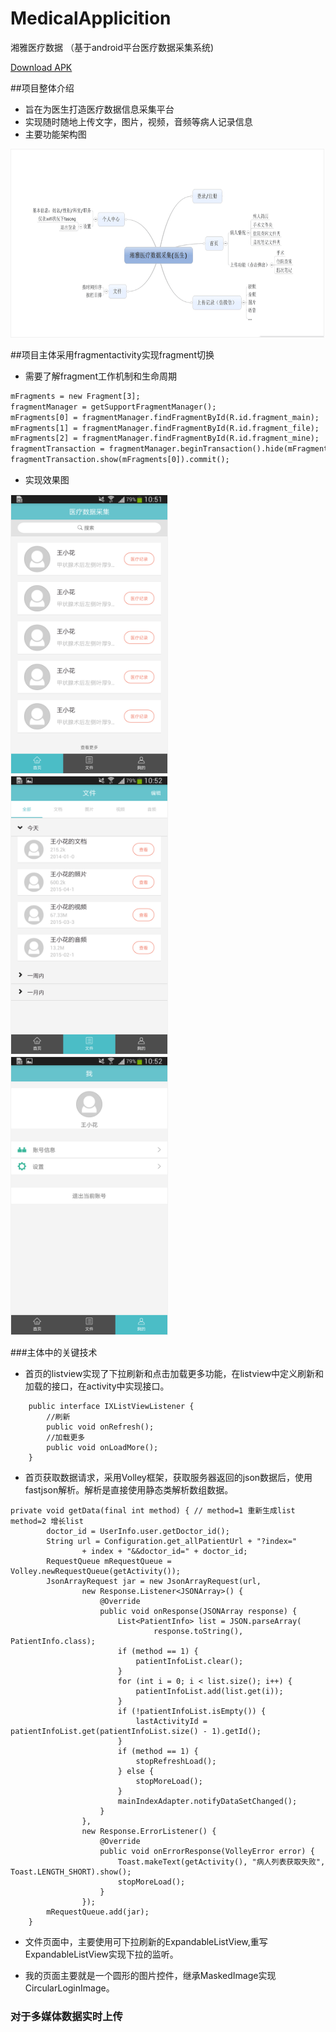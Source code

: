 # MedicalApplicition
湘雅医疗数据 （基于android平台医疗数据采集系统)

[Download APK]()

##项目整体介绍
  * 旨在为医生打造医疗数据信息采集平台<br>
  * 实现随时随地上传文字，图片，视频，音频等病人记录信息<br>
  * 主要功能架构图<br>
<div class='raw'>
 <img src='https://github.com/sjaiwl/image_folder/blob/master/MedicalApplication/app.png' height="300px" width="500px" style='border: #f1f1f1 solid 1px'/>
</div>

##项目主体采用fragmentactivity实现fragment切换
  * 需要了解fragment工作机制和生命周期<br>
```xml
mFragments = new Fragment[3];
fragmentManager = getSupportFragmentManager();
mFragments[0] = fragmentManager.findFragmentById(R.id.fragment_main);
mFragments[1] = fragmentManager.findFragmentById(R.id.fragment_file);
mFragments[2] = fragmentManager.findFragmentById(R.id.fragment_mine);
fragmentTransaction = fragmentManager.beginTransaction().hide(mFragments[0]).hide(mFragments[1]).hide(mFragments[2]);
fragmentTransaction.show(mFragments[0]).commit();
```
  * 实现效果图<br>
<div class='row'>
        <img src='https://github.com/sjaiwl/image_folder/blob/master/MedicalApplication/mainPage.png' width="250px" style='border: #f1f1f1 solid 1px'/>
        <img src='https://github.com/sjaiwl/image_folder/blob/master/MedicalApplication/filePage.png' width="250px" style='border: #f1f1f1 solid 1px'/>
        <img src='https://github.com/sjaiwl/image_folder/blob/master/MedicalApplication/minePage.png' width="250px" style='border: #f1f1f1 solid 1px'/>
    </div>

###主体中的关键技术
  * 首页的listview实现了下拉刷新和点击加载更多功能，在listview中定义刷新和加载的接口，在activity中实现接口。
```
	public interface IXListViewListener {
		//刷新
		public void onRefresh();
		//加载更多
		public void onLoadMore();
	}
```
  * 首页获取数据请求，采用Volley框架，获取服务器返回的json数据后，使用fastjson解析。解析是直接使用静态类解析数组数据。
```
private void getData(final int method) { // method=1 重新生成list method=2 增长list
        doctor_id = UserInfo.user.getDoctor_id();
        String url = Configuration.get_allPatientUrl + "?index="
                + index + "&&doctor_id=" + doctor_id;
        RequestQueue mRequestQueue = Volley.newRequestQueue(getActivity());
        JsonArrayRequest jar = new JsonArrayRequest(url,
                new Response.Listener<JSONArray>() {
                    @Override
                    public void onResponse(JSONArray response) {
                        List<PatientInfo> list = JSON.parseArray(
                                response.toString(), PatientInfo.class);
                        if (method == 1) {
                            patientInfoList.clear();
                        }
                        for (int i = 0; i < list.size(); i++) {
                            patientInfoList.add(list.get(i));
                        }
                        if (!patientInfoList.isEmpty()) {
                            lastActivityId = patientInfoList.get(patientInfoList.size() - 1).getId();
                        }
                        if (method == 1) {
                            stopRefreshLoad();
                        } else {
                            stopMoreLoad();
                        }
                        mainIndexAdapter.notifyDataSetChanged();
                    }
                },
                new Response.ErrorListener() {
                    @Override
                    public void onErrorResponse(VolleyError error) {
                        Toast.makeText(getActivity(), "病人列表获取失败", Toast.LENGTH_SHORT).show();
                        stopMoreLoad();
                    }
                });
        mRequestQueue.add(jar);
    }
```
  * 文件页面中，主要使用可下拉刷新的ExpandableListView,重写ExpandableListView实现下拉的监听。

  * 我的页面主要就是一个圆形的图片控件，继承MaskedImage实现CircularLoginImage。

### 对于多媒体数据实时上传

